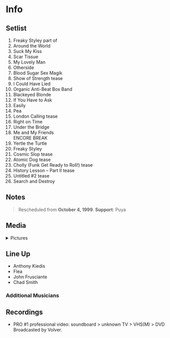 # Info

## Setlist

1. Freaky Styley part of
2. Around the World
3. Suck My Kiss
4. Scar Tissue
5. My Lovely Man
6. Otherside
7. Blood Sugar Sex Magik
8. Show of Strength tease
9. I Could Have Lied
10. Organic Anti-Beat Box Band
11. Blackeyed Blonde
12. If You Have to Ask
13. Easily
14. Pea
15. London Calling tease
16. Right on Time
17. Under the Bridge
18. Me and My Friends
<br> ENCORE BREAK
19. Yertle the Turtle
20. Freaky Styley
21. Cosmic Slop tease
22. Atomic Dog tease
23. Cholly (Funk Get Ready to Roll!) tease
24. History Lesson – Part II tease
25. Untitled #2 tease
26. Search and Destroy

## Notes

> Rescheduled from **October 4, 1999**.
**Support**: Puya

## Media 

<details>
  <summary>Pictures</summary>
  <!--<img alt="Setlist" title="Setlist" src="_.jpg" height="200" />
  <img alt="Clipping" title="Clipping" src="_.jpg" height="200" />
  <img alt="Flyer" title="Flyer" src="_.jpg" height="200" />-->
</details>

## Line Up

* Anthony Kiedis
* Flea
* John Frusciante
* Chad Smith

### Additional Musicians

## Recordings

* PRO #1 professional video: soundboard > unknown TV > VHS(M) > DVD Broadcasted by Volver.
